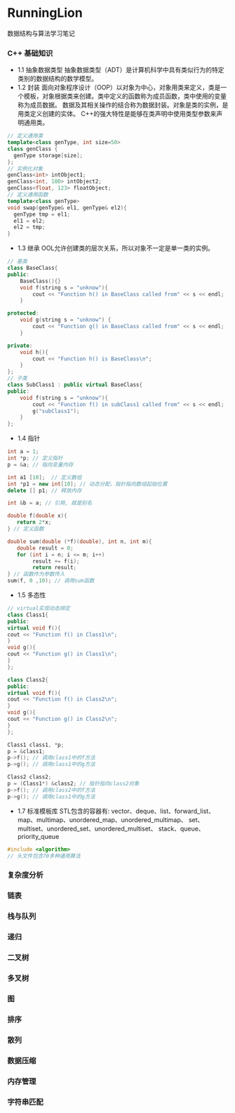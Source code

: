 # RunningLion
数据结构与算法学习笔记

### C++ 基础知识
* 1.1 抽象数据类型
  抽象数据类型（ADT）是计算机科学中具有类似行为的特定类别的数据结构的数学模型。
* 1.2 封装
  面向对象程序设计（OOP）以对象为中心，对象用类来定义，类是一个模板，对象根据类来创建。类中定义的函数称为成员函数，类中使用的变量称为成员数据。
数据及其相关操作的结合称为数据封装。对象是类的实例，是用类定义创建的实体。
  C++的强大特性是能够在类声明中使用类型参数来声明通用类。
```c++
// 定义通用类
template<class genType, int size=50>
class genClass {
  genType storage[size];
};
// 实例化对象
genClass<int> intObject1;
genClass<int, 100> intObject2;
genClass<float, 123> floatObject;
// 定义通用函数
template<class genType>
void swap(genType& el1, genType& el2){
  genType tmp = el1;
  el1 = el2;
  el2 = tmp;
}
```
* 1.3 继承
  OOL允许创建类的层次关系，所以对象不一定是单一类的实例。
```c++
// 基类
class BaseClass{
public:
    BaseClass(){}
    void f(string s = "unknow"){
        cout << "Function h() in BaseClass called from" << s << endl;
    }

protected:
    void g(string s = "unknow") {
        cout << "Function g() in BaseClass called from" << s << endl;
    }

private:
    void h(){
        cout << "Function h() is BaseClass\n";
    }
};
// 子类
class SubClass1 : public virtual BaseClass{
public:
    void f(string s = "unknow"){
        cout << "Function f() in subClass1 called from" << s << endl;
        g("subClass1");
    }
};

```
* 1.4 指针
```c++
int a = 1;
int *p; // 定义指针
p = &a; // 指向变量内存

int a1 [10];  // 定义数组
int *p1 = new int[10]; // 动态分配，指针指向数组起始位置
delete [] p1; // 释放内存

int &b = a; // 引用, 就是别名

double f(double x){
   return 2*x;
} // 定义函数

double sum(double (*f)(double), int n, int m){
   double result = 0;
   for (int i = n; i <= m; i++)
        result += f(i);
        return result;
} // 函数作为参数传入
sum(f, 0 ,10); // 调用sum函数

```
* 1.5 多态性
```c++
// virtual实现动态绑定
class Class1{
public:
virtual void f(){
cout << "Function f() in Class1\n";
}
void g(){
cout << "Function g() in Class1\n";
}
};

class Class2{
public:
virtual void f(){
cout << "Function f() in Class2\n";
}
void g(){
cout << "Function g() in Class2\n";
}
};

Class1 class1, *p;
p = &class1;
p->f(); // 调用class1中的f方法
p->g(); // 调用class1中的g方法

Class2 class2;
p = (Class1*) &class2; // 指针指向class2对象
p->f(); // 调用class2中的f方法
p->g(); // 调用class1中的g方法
```

* 1.7 标准模板库
  STL包含的容器有: vector、deque、list、forward_list、map、multimap、unordered_map、unordered_multimap、
  set、multiset、unordered_set、unordered_multiset、 stack、queue、priority_queue
```c++
#include <algorithm>
// 头文件包含70多种通用算法
```

### 复杂度分析

### 链表

### 栈与队列

### 递归

### 二叉树

### 多叉树

### 图

### 排序

### 散列

### 数据压缩

### 内存管理

### 字符串匹配
